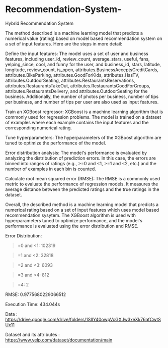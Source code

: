 
# Recommendation-System-

Hybrid Recommendation System

The method described is a machine learning model that predicts a numerical value (rating) based on model based recommendation system on a set of input features. Here are the steps in more detail:

Define the input features: The model uses a set of user and business features, including user_id, review_count, average_stars, useful, fans, yelping_since, cool, and funny for the user, and business_id, stars, latitude, longitude, review_count, is_open, attributes.BusinessAcceptsCreditCards, attributes.BikeParking, attributes.GoodForKids, attributes.HasTV, attributes.OutdoorSeating, attributes.RestaurantsReservations, attributes.RestaurantsTakeOut, attributes.RestaurantsGoodForGroups, attributes.RestaurantsDelivery, and attributes.OutdoorSeating for the business. Additionally, the number of photos per business, number of tips per business, and number of tips per user are also used as input features.

Train an XGBoost regressor: XGBoost is a machine learning algorithm that is commonly used for regression problems. The model is trained on a dataset of examples where each example contains the input features and the corresponding numerical rating.

Tune hyperparameters: The hyperparameters of the XGBoost algorithm are tuned to optimize the performance of the model.

Error distribution analysis: The model's performance is evaluated by analyzing the distribution of prediction errors. In this case, the errors are binned into ranges of ratings (e.g., >=0 and <1, >=1 and <2, etc.) and the number of examples in each bin is counted.

Calculate root mean squared error (RMSE): The RMSE is a commonly used metric to evaluate the performance of regression models. It measures the average distance between the predicted ratings and the true ratings in the dataset.

Overall, the described method is a machine learning model that predicts a numerical rating based on a set of input features which uses model based recommendation sysytem. The XGBoost algorithm is used with hyperparameters tuned to optimize performance, and the model's performance is evaluated using the error distribution and RMSE.

Error Distribution:

>=0 and <1: 102319

>=1 and <2: 32818

>=2 and <3: 6093

>=3 and <4: 812

>=4: 2

RMSE:
0.9775680229066512

Execution Time:
434.044s

Data : https://drive.google.com/drive/folders/1SIlY40owpVcGXJw3xeXk76afCwtSUx11


Dataset and its attributes : https://www.yelp.com/dataset/documentation/main



